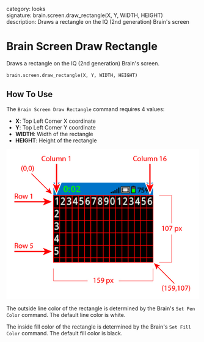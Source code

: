 category: looks  
signature: brain.screen.draw_rectangle(X, Y, WIDTH, HEIGHT)  
description: Draws a rectangle on the IQ (2nd generation) Brain's screen  

# Brain Screen Draw Rectangle

Draws a rectangle on the IQ (2nd generation) Brain's screen.

```python
brain.screen.draw_rectangle(X, Y, WIDTH, HEIGHT)
```

## How To Use

The `Brain Screen Draw Rectangle` command requires 4 values:

* **X**: Top Left Corner X coordinate
* **Y**: Top Left Corner Y coordinate
* **WIDTH**: Width of the rectangle
* **HEIGHT**: Height of the rectangle

![brain_screen_info](iq2_row_column_brain.jpg)

The outside line color of the rectangle is determined by the Brain's `Set Pen Color` command. The default line color is white.

The inside fill color of the rectangle is determined by the Brain's `Set Fill Color` command. The default fill color is black.

<advanced>
</advanced>